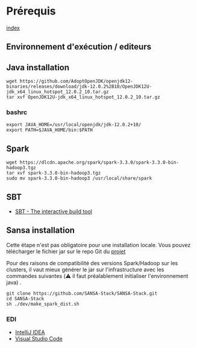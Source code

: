 # Prérequis

[index](./index.md)

## Environnement d'exécution / editeurs

## Java installation

```shell=
wget https://github.com/AdoptOpenJDK/openjdk12-binaries/releases/download/jdk-12.0.2%2B10/OpenJDK12U-jdk_x64_linux_hotspot_12.0.2_10.tar.gz
tar xvf OpenJDK12U-jdk_x64_linux_hotspot_12.0.2_10.tar.gz
```

### bashrc

```shell=
export JAVA_HOME=/usr/local/openjdk/jdk-12.0.2+10/
export PATH=$JAVA_HOME/bin:$PATH
```

## Spark

```shell=
wget https://dlcdn.apache.org/spark/spark-3.3.0/spark-3.3.0-bin-hadoop3.tgz
tar xvf spark-3.3.0-bin-hadoop3.tgz
sudo mv spark-3.3.0-bin-hadoop3 /usr/local/share/spark
```

## SBT

 - [SBT - The interactive build tool](https://www.scala-sbt.org/download.html)


## Sansa installation

Cette étape n'est pas obligatoire pour une installation locale. Vous pouvez télécharger le fichier jar sur le repo Git du [projet](https://github.com/SANSA-Stack/SANSA-Stack/releases/download/v0.8.5_ExPAD/sansa-ml-spark_2.12-0.8.0-RC3-SNAPSHOT-jar-with-dependencies.jar)


Pour des raisons de compatibilité des versions Spark/Hadoop sur les clusters, il vaut mieux générer le jar sur l'infrastructure avec les commandes suivantes (:warning: il faut préalablement initialiser l'environnement java) .

```shell=
git clone https://github.com/SANSA-Stack/SANSA-Stack.git
cd SANSA-Stack
sh ./dev/make_spark_dist.sh 
```

### EDI

- [IntelliJ IDEA](https://www.jetbrains.com/idea/download/#section=linux)
- [Visual Studio Code](https://code.visualstudio.com/)